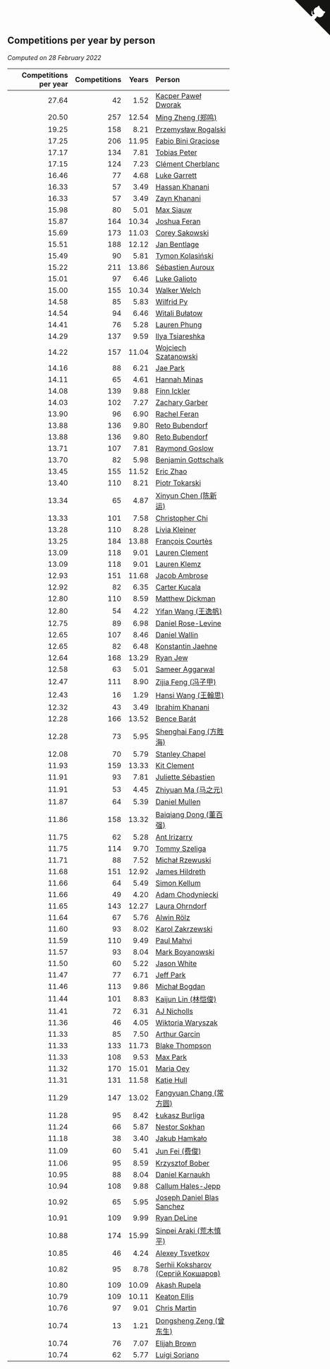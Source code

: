 ## Competitions per year by person

*Computed on 28 February 2022*

| Competitions per year | Competitions | Years | Person |
| ---: | ---: | ---: | :--- |
| 27.64 | 42 | 1.52 | [Kacper Paweł Dworak](https://www.worldcubeassociation.org/persons/2020DWOR01) |
| 20.50 | 257 | 12.54 | [Ming Zheng (郑鸣)](https://www.worldcubeassociation.org/persons/2009ZHEN11) |
| 19.25 | 158 | 8.21 | [Przemysław Rogalski](https://www.worldcubeassociation.org/persons/2013ROGA02) |
| 17.25 | 206 | 11.95 | [Fabio Bini Graciose](https://www.worldcubeassociation.org/persons/2010GRAC02) |
| 17.17 | 134 | 7.81 | [Tobias Peter](https://www.worldcubeassociation.org/persons/2014PETE03) |
| 17.15 | 124 | 7.23 | [Clément Cherblanc](https://www.worldcubeassociation.org/persons/2014CHER05) |
| 16.46 | 77 | 4.68 | [Luke Garrett](https://www.worldcubeassociation.org/persons/2017GARR05) |
| 16.33 | 57 | 3.49 | [Hassan Khanani](https://www.worldcubeassociation.org/persons/2018KHAN26) |
| 16.33 | 57 | 3.49 | [Zayn Khanani](https://www.worldcubeassociation.org/persons/2018KHAN28) |
| 15.98 | 80 | 5.01 | [Max Siauw](https://www.worldcubeassociation.org/persons/2017SIAU02) |
| 15.87 | 164 | 10.34 | [Joshua Feran](https://www.worldcubeassociation.org/persons/2011FERA01) |
| 15.69 | 173 | 11.03 | [Corey Sakowski](https://www.worldcubeassociation.org/persons/2011SAKO01) |
| 15.51 | 188 | 12.12 | [Jan Bentlage](https://www.worldcubeassociation.org/persons/2010BENT01) |
| 15.49 | 90 | 5.81 | [Tymon Kolasiński](https://www.worldcubeassociation.org/persons/2016KOLA02) |
| 15.22 | 211 | 13.86 | [Sébastien Auroux](https://www.worldcubeassociation.org/persons/2008AURO01) |
| 15.01 | 97 | 6.46 | [Luke Galioto](https://www.worldcubeassociation.org/persons/2015GALI02) |
| 15.00 | 155 | 10.34 | [Walker Welch](https://www.worldcubeassociation.org/persons/2011WELC01) |
| 14.58 | 85 | 5.83 | [Wilfrid Py](https://www.worldcubeassociation.org/persons/2016PYWI01) |
| 14.54 | 94 | 6.46 | [Witali Bułatow](https://www.worldcubeassociation.org/persons/2015BUAT01) |
| 14.41 | 76 | 5.28 | [Lauren Phung](https://www.worldcubeassociation.org/persons/2016PHUN02) |
| 14.29 | 137 | 9.59 | [Ilya Tsiareshka](https://www.worldcubeassociation.org/persons/2012TERE01) |
| 14.22 | 157 | 11.04 | [Wojciech Szatanowski](https://www.worldcubeassociation.org/persons/2011SZAT01) |
| 14.16 | 88 | 6.21 | [Jae Park](https://www.worldcubeassociation.org/persons/2015PARK24) |
| 14.11 | 65 | 4.61 | [Hannah Minas](https://www.worldcubeassociation.org/persons/2017MINA04) |
| 14.08 | 139 | 9.88 | [Finn Ickler](https://www.worldcubeassociation.org/persons/2012ICKL01) |
| 14.03 | 102 | 7.27 | [Zachary Garber](https://www.worldcubeassociation.org/persons/2014GARB01) |
| 13.90 | 96 | 6.90 | [Rachel Feran](https://www.worldcubeassociation.org/persons/2015FERA01) |
| 13.88 | 136 | 9.80 | [Reto Bubendorf](https://www.worldcubeassociation.org/persons/2012BUBE01) |
| 13.88 | 136 | 9.80 | [Reto Bubendorf](https://www.worldcubeassociation.org/persons/2012BUBE01) |
| 13.71 | 107 | 7.81 | [Raymond Goslow](https://www.worldcubeassociation.org/persons/2014GOSL01) |
| 13.70 | 82 | 5.98 | [Benjamin Gottschalk](https://www.worldcubeassociation.org/persons/2016GOTT01) |
| 13.45 | 155 | 11.52 | [Eric Zhao](https://www.worldcubeassociation.org/persons/2010ZHAO19) |
| 13.40 | 110 | 8.21 | [Piotr Tokarski](https://www.worldcubeassociation.org/persons/2013TOKA01) |
| 13.34 | 65 | 4.87 | [Xinyun Chen (陈新运)](https://www.worldcubeassociation.org/persons/2017CHEN36) |
| 13.33 | 101 | 7.58 | [Christopher Chi](https://www.worldcubeassociation.org/persons/2014CHIC01) |
| 13.28 | 110 | 8.28 | [Livia Kleiner](https://www.worldcubeassociation.org/persons/2013KLEI03) |
| 13.25 | 184 | 13.88 | [François Courtès](https://www.worldcubeassociation.org/persons/2008COUR01) |
| 13.09 | 118 | 9.01 | [Lauren Clement](https://www.worldcubeassociation.org/persons/2013KLEM01) |
| 13.09 | 118 | 9.01 | [Lauren Klemz](https://www.worldcubeassociation.org/persons/2013KLEM01) |
| 12.93 | 151 | 11.68 | [Jacob Ambrose](https://www.worldcubeassociation.org/persons/2010AMBR01) |
| 12.92 | 82 | 6.35 | [Carter Kucala](https://www.worldcubeassociation.org/persons/2015KUCA01) |
| 12.80 | 110 | 8.59 | [Matthew Dickman](https://www.worldcubeassociation.org/persons/2013DICK01) |
| 12.80 | 54 | 4.22 | [Yifan Wang (王逸帆)](https://www.worldcubeassociation.org/persons/2017WANY29) |
| 12.75 | 89 | 6.98 | [Daniel Rose-Levine](https://www.worldcubeassociation.org/persons/2015ROSE01) |
| 12.65 | 107 | 8.46 | [Daniel Wallin](https://www.worldcubeassociation.org/persons/2013WALL03) |
| 12.65 | 82 | 6.48 | [Konstantin Jaehne](https://www.worldcubeassociation.org/persons/2015JAEH01) |
| 12.64 | 168 | 13.29 | [Ryan Jew](https://www.worldcubeassociation.org/persons/2008JEWR01) |
| 12.58 | 63 | 5.01 | [Sameer Aggarwal](https://www.worldcubeassociation.org/persons/2017AGGA01) |
| 12.47 | 111 | 8.90 | [Zijia Feng (冯子甲)](https://www.worldcubeassociation.org/persons/2013FENG02) |
| 12.43 | 16 | 1.29 | [Hansi Wang (王翰思)](https://www.worldcubeassociation.org/persons/2020WANG19) |
| 12.32 | 43 | 3.49 | [Ibrahim Khanani](https://www.worldcubeassociation.org/persons/2018KHAN27) |
| 12.28 | 166 | 13.52 | [Bence Barát](https://www.worldcubeassociation.org/persons/2008BARA01) |
| 12.28 | 73 | 5.95 | [Shenghai Fang (方胜海)](https://www.worldcubeassociation.org/persons/2016FANG01) |
| 12.08 | 70 | 5.79 | [Stanley Chapel](https://www.worldcubeassociation.org/persons/2016CHAP04) |
| 11.93 | 159 | 13.33 | [Kit Clement](https://www.worldcubeassociation.org/persons/2008CLEM01) |
| 11.91 | 93 | 7.81 | [Juliette Sébastien](https://www.worldcubeassociation.org/persons/2014SEBA01) |
| 11.91 | 53 | 4.45 | [Zhiyuan Ma (马之元)](https://www.worldcubeassociation.org/persons/2017MAZH04) |
| 11.87 | 64 | 5.39 | [Daniel Mullen](https://www.worldcubeassociation.org/persons/2016MULL04) |
| 11.86 | 158 | 13.32 | [Baiqiang Dong (董百强)](https://www.worldcubeassociation.org/persons/2008DONG06) |
| 11.75 | 62 | 5.28 | [Ant Irizarry](https://www.worldcubeassociation.org/persons/2016IRIZ02) |
| 11.75 | 114 | 9.70 | [Tommy Szeliga](https://www.worldcubeassociation.org/persons/2012SZEL01) |
| 11.71 | 88 | 7.52 | [Michał Rzewuski](https://www.worldcubeassociation.org/persons/2014RZEW01) |
| 11.68 | 151 | 12.92 | [James Hildreth](https://www.worldcubeassociation.org/persons/2009HILD01) |
| 11.66 | 64 | 5.49 | [Simon Kellum](https://www.worldcubeassociation.org/persons/2016KELL12) |
| 11.66 | 49 | 4.20 | [Adam Chodyniecki](https://www.worldcubeassociation.org/persons/2017CHOD02) |
| 11.65 | 143 | 12.27 | [Laura Ohrndorf](https://www.worldcubeassociation.org/persons/2009OHRN01) |
| 11.64 | 67 | 5.76 | [Alwin Rölz](https://www.worldcubeassociation.org/persons/2016ROLZ01) |
| 11.60 | 93 | 8.02 | [Karol Zakrzewski](https://www.worldcubeassociation.org/persons/2014ZAKR01) |
| 11.59 | 110 | 9.49 | [Paul Mahvi](https://www.worldcubeassociation.org/persons/2012MAHV01) |
| 11.57 | 93 | 8.04 | [Mark Boyanowski](https://www.worldcubeassociation.org/persons/2014BOYA01) |
| 11.50 | 60 | 5.22 | [Jason White](https://www.worldcubeassociation.org/persons/2016WHIT16) |
| 11.47 | 77 | 6.71 | [Jeff Park](https://www.worldcubeassociation.org/persons/2015PARK08) |
| 11.46 | 113 | 9.86 | [Michał Bogdan](https://www.worldcubeassociation.org/persons/2012BOGD01) |
| 11.44 | 101 | 8.83 | [Kaijun Lin (林恺俊)](https://www.worldcubeassociation.org/persons/2013LINK01) |
| 11.41 | 72 | 6.31 | [AJ Nicholls](https://www.worldcubeassociation.org/persons/2015NICH04) |
| 11.36 | 46 | 4.05 | [Wiktoria Waryszak](https://www.worldcubeassociation.org/persons/2018WARY01) |
| 11.33 | 85 | 7.50 | [Arthur Garcin](https://www.worldcubeassociation.org/persons/2014GARC27) |
| 11.33 | 133 | 11.73 | [Blake Thompson](https://www.worldcubeassociation.org/persons/2010THOM03) |
| 11.33 | 108 | 9.53 | [Max Park](https://www.worldcubeassociation.org/persons/2012PARK03) |
| 11.32 | 170 | 15.01 | [Maria Oey](https://www.worldcubeassociation.org/persons/2007OEYM01) |
| 11.31 | 131 | 11.58 | [Katie Hull](https://www.worldcubeassociation.org/persons/2010HULL01) |
| 11.29 | 147 | 13.02 | [Fangyuan Chang (常方圆)](https://www.worldcubeassociation.org/persons/2009CHAN04) |
| 11.28 | 95 | 8.42 | [Łukasz Burliga](https://www.worldcubeassociation.org/persons/2013BURL01) |
| 11.24 | 66 | 5.87 | [Nestor Sokhan](https://www.worldcubeassociation.org/persons/2016SOKH01) |
| 11.18 | 38 | 3.40 | [Jakub Hamkało](https://www.worldcubeassociation.org/persons/2018HAMK01) |
| 11.09 | 60 | 5.41 | [Jun Fei (费俊)](https://www.worldcubeassociation.org/persons/2016FEIJ02) |
| 11.06 | 95 | 8.59 | [Krzysztof Bober](https://www.worldcubeassociation.org/persons/2013BOBE01) |
| 10.95 | 88 | 8.04 | [Daniel Karnaukh](https://www.worldcubeassociation.org/persons/2014KARN02) |
| 10.94 | 108 | 9.88 | [Callum Hales-Jepp](https://www.worldcubeassociation.org/persons/2012HALE01) |
| 10.92 | 65 | 5.95 | [Joseph Daniel Blas Sanchez](https://www.worldcubeassociation.org/persons/2016SANC08) |
| 10.91 | 109 | 9.99 | [Ryan DeLine](https://www.worldcubeassociation.org/persons/2012DELI01) |
| 10.88 | 174 | 15.99 | [Sinpei Araki (荒木慎平)](https://www.worldcubeassociation.org/persons/2006ARAK01) |
| 10.85 | 46 | 4.24 | [Alexey Tsvetkov](https://www.worldcubeassociation.org/persons/2017TSVE02) |
| 10.82 | 95 | 8.78 | [Serhii Koksharov (Сергій Кокшаров)](https://www.worldcubeassociation.org/persons/2013KOKS01) |
| 10.80 | 109 | 10.09 | [Akash Rupela](https://www.worldcubeassociation.org/persons/2012RUPE01) |
| 10.79 | 109 | 10.11 | [Keaton Ellis](https://www.worldcubeassociation.org/persons/2012ELLI01) |
| 10.76 | 97 | 9.01 | [Chris Martin](https://www.worldcubeassociation.org/persons/2013MART03) |
| 10.74 | 13 | 1.21 | [Dongsheng Zeng (曾东生)](https://www.worldcubeassociation.org/persons/2020ZENG03) |
| 10.74 | 76 | 7.07 | [Elijah Brown](https://www.worldcubeassociation.org/persons/2015BROW03) |
| 10.74 | 62 | 5.77 | [Luigi Soriano](https://www.worldcubeassociation.org/persons/2016SORI04) |


<a href="https://github.com/jonatanklosko/wca_statistics" class="github-corner" aria-label="View source on Github"><svg width="80" height="80" viewBox="0 0 250 250" style="fill:#151513; color:#fff; position: absolute; top: 0; border: 0; right: 0;" aria-hidden="true"><path d="M0,0 L115,115 L130,115 L142,142 L250,250 L250,0 Z"></path><path d="M128.3,109.0 C113.8,99.7 119.0,89.6 119.0,89.6 C122.0,82.7 120.5,78.6 120.5,78.6 C119.2,72.0 123.4,76.3 123.4,76.3 C127.3,80.9 125.5,87.3 125.5,87.3 C122.9,97.6 130.6,101.9 134.4,103.2" fill="currentColor" style="transform-origin: 130px 106px;" class="octo-arm"></path><path d="M115.0,115.0 C114.9,115.1 118.7,116.5 119.8,115.4 L133.7,101.6 C136.9,99.2 139.9,98.4 142.2,98.6 C133.8,88.0 127.5,74.4 143.8,58.0 C148.5,53.4 154.0,51.2 159.7,51.0 C160.3,49.4 163.2,43.6 171.4,40.1 C171.4,40.1 176.1,42.5 178.8,56.2 C183.1,58.6 187.2,61.8 190.9,65.4 C194.5,69.0 197.7,73.2 200.1,77.6 C213.8,80.2 216.3,84.9 216.3,84.9 C212.7,93.1 206.9,96.0 205.4,96.6 C205.1,102.4 203.0,107.8 198.3,112.5 C181.9,128.9 168.3,122.5 157.7,114.1 C157.9,116.9 156.7,120.9 152.7,124.9 L141.0,136.5 C139.8,137.7 141.6,141.9 141.8,141.8 Z" fill="currentColor" class="octo-body"></path></svg></a><style>.github-corner:hover .octo-arm{animation:octocat-wave 560ms ease-in-out}@keyframes octocat-wave{0%,100%{transform:rotate(0)}20%,60%{transform:rotate(-25deg)}40%,80%{transform:rotate(10deg)}}@media (max-width:500px){.github-corner:hover .octo-arm{animation:none}.github-corner .octo-arm{animation:octocat-wave 560ms ease-in-out}}</style>

